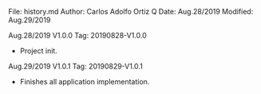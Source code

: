 File:     history.md
Author:   Carlos Adolfo Ortiz Q
Date:     Aug.28/2019
Modified: Aug.29/2019

Aug.28/2019 V1.0.0 Tag: 20190828-V1.0.0
- Project init.

Aug.29/2019 V1.0.1 Tag: 20190829-V1.0.1
- Finishes all application implementation.